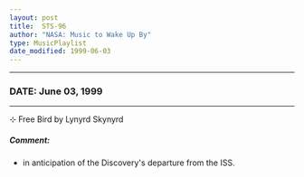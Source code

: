 ```yaml
---
layout: post
title:  STS-96
author: "NASA: Music to Wake Up By"
type: MusicPlaylist
date_modified: 1999-06-03
---
```


----
### DATE: June 03, 1999
----
⊹ Free Bird by Lynyrd Skynyrd

##### Comment:
* in anticipation of the Discovery's departure from the ISS.

